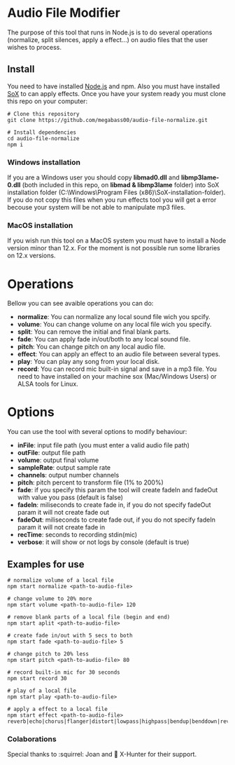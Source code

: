 # Audio File Modifier

The purpose of this tool that runs in Node.js is to do several operations (normalize, split silences, apply a effect...) on audio files that the user wishes to process.

## Install

You need to have installed [Node.js](https://nodejs.org/es/download/) and npm. Also you must have installed [SoX](http://sox.sourceforge.net/) to can apply effects. Once you have your system ready you must clone this repo on your computer:

```
# Clone this repository
git clone https://github.com/megabass00/audio-file-normalize.git

# Install dependencies
cd audio-file-normalize
npm i
```

### Windows installation

If you are a Windows user you should copy **libmad0.dll** and **libmp3lame-0.dll** (both included in this repo, on **libmad & libmp3lame** folder) into SoX installation folder (C:\Windows\Program Files (x86)\SoX-installation-folder). If you do not copy this files when you run effects tool you will get a error becouse your system will be not able to manipulate mp3 files.

### MacOS installation

If you wish run this tool on a MacOS system you must have to install a Node version minor than 12.x. For the moment is not possible run some libraries on 12.x versions.

# Operations

Bellow you can see avaible operations you can do:

- **normalize**: You can normalize any local sound file wich you spcify.
- **volume**: You can change volume on any local file wich you specify.
- **split**: You can remove the initial and final blank parts.
- **fade**: You can apply fade in/out/both to any local sound file.
- **pitch**: You can change pitch on any local audio file.
- **effect**: You can apply an effect to an audio file between several types.
- **play**: You can play any song from your local disk.
- **record**: You can record mic built-in signal and save in a mp3 file. You need to have installed on your machine sox (Mac/Windows Users) or ALSA tools for Linux.

# Options

You can use the tool with several options to modify behaviour:

- **inFile**: input file path (you must enter a valid audio file path)
- **outFile**: output file path
- **volume**: output final volume
- **sampleRate**: output sample rate
- **channels**: output number channels
- **pitch**: pitch percent to transform file (1% to 200%)
- **fade**: if you specify this param the tool will create fadeIn and fadeOut with value you pass (default is false)
- **fadeIn**: miliseconds to create fade in, if you do not specify fadeOut param it will not create fade out
- **fadeOut**: miliseconds to create fade out, if you do not specify fadeIn param it will not create fade in
- **recTime**: seconds to recording stdin(mic)
- **verbose**: it will show or not logs by console (default is true)

## Examples for use

```
# normalize volume of a local file
npm start normalize <path-to-audio-file>

# change volume to 20% more
npm start volume <path-to-audio-file> 120

# remove blank parts of a local file (begin and end)
npm start aplit <path-to-audio-file>

# create fade in/out with 5 secs to both
npm start fade <path-to-audio-file> 5

# change pitch to 20% less
npm start pitch <path-to-audio-file> 80

# record built-in mic for 30 seconds
npm start record 30

# play of a local file
npm start play <path-to-audio-file>

# apply a effect to a local file
npm start effect <path-to-audio-file> reverb|echo|chorus|flanger|distort|lowpass|highpass|bendup|benddown|reverse
```

### Colaborations

Special thanks to :squirrel: Joan and :japanese_ogre: X-Hunter for their support.
